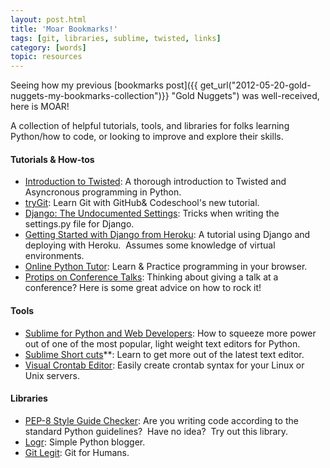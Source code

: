 ```yaml
---
layout: post.html
title: 'Moar Bookmarks!'
tags: [git, libraries, sublime, twisted, links]
category: [words]
topic: resources
---
```


Seeing how my previous [bookmarks post]({{ get_url("2012-05-20-gold-nuggets-my-bookmarks-collection")}} "Gold Nuggets") was well-received, here is MOAR!  

A collection of helpful tutorials, tools, and libraries for folks learning Python/how to code, or looking to improve and explore their skills.

#### Tutorials & How-tos

* [Introduction to Twisted][Twisted]: A thorough introduction to Twisted and Asyncronous programming in Python. 
* [tryGit][tryGit]: Learn Git with GitHub& Codeschool's new tutorial. 
* [Django: The Undocumented Settings][Django]: Tricks when writing the settings.py file for Django. 
* [Getting Started with Django from Heroku][Heroku]: A tutorial using Django and deploying with Heroku.  Assumes some knowledge of virtual environments. 
* [Online Python Tutor][Tutor]: Learn & Practice programming in your browser.
* [Protips on Conference Talks][Conf]: Thinking about giving a talk at a conference? Here is some great advice on how to rock it!

#### Tools

* [Sublime for Python and Web Developers][Sublime]: How to squeeze more power out of one of the most popular, light weight text editors for Python.
* [Sublime Short cuts][Short]**: Learn to get more out of the latest text editor. 
* [Visual Crontab Editor][Visual]: Easily create crontab syntax for your Linux or Unix servers.

#### Libraries

* [PEP-8 Style Guide Checker][PEP8]: Are you writing code according to the standard Python guidelines?  Have no idea?  Try out this library.
* [Logr][Logr]: Simple Python blogger. 
* [Git Legit][Legit]: Git for Humans.


[Twisted]: http://krondo.com/?page_id=1327 "Intro to Twisted"
[tryGit]: http://try.github.com/levels/1/challenges/1 "tryGit"
[Django]: http://www.konstruktor.ee/blog/django-the-undocumented-settings/ "Django: the Undocumented Settings"
[Heroku]: https://devcenter.heroku.com/articles/django "tutorial for Django on Heroku"
[Tutor]: http://people.csail.mit.edu/pgbovine/python/ "Online Python Tutorial"
[Conf]: http://craigkerstiens.com/2012/06/19/pro-tips-for-conference-talks/ "Conference Pro Tips"
[Sublime]: http://opensourcehacker.com/2012/05/11/sublime-text-2-tips-for-python-and-web-developers/ "Sublime Text 2 for Python & Web Developers"
[Short]: https://www.shortcutfoo.com/app/tutorial/sublimetext "Sublime Shortcuts"
[Visual]: http://www.corntab.com/pages/crontab-gui "Crontab GUI"
[PEP8 ]: http://pypi.python.org/pypi/pep8 "PEP8"
[Logr]: https://github.com/BrewerHimself/Logr "Simple Python blogger"
[Legit]: https://github.com/kennethreitz/legit "Git for Humans"
